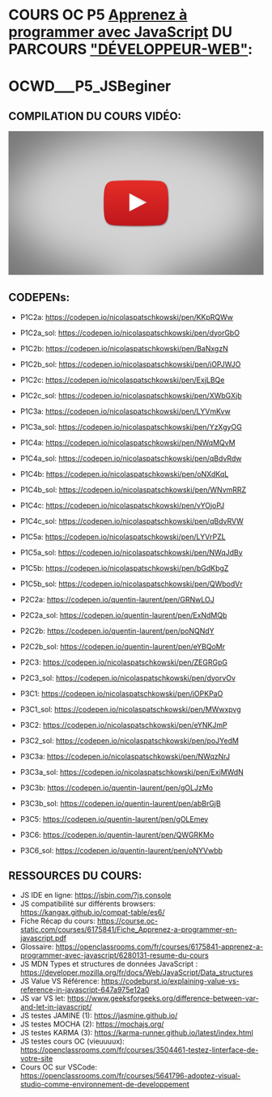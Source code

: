 # COURS OC P5 [Apprenez à programmer avec JavaScript](https://openclassrooms.com/fr/courses/6175841-apprenez-a-programmer-avec-javascript) DU PARCOURS ["DÉVELOPPEUR-WEB"](https://openclassrooms.com/fr/paths/185-developpeur-web#path-tabs): 

# OCWD___P5_JSBeginer

## COMPILATION DU COURS VIDÉO: 
[![Vidéo Youtube](https://raw.githubusercontent.com/achicyr/OC___frontend/master/assets/video_background.jpg)](https://www.youtube.com/watch?v=XXXXXXXXXXXXXXXXXXXXXXXXXXXXX&list=PLWZ83QCrp6NsligPZowq4TBh03H4Ufy9w&ab_channel=Archist111 "Apprenez à programmer avec JavaScript")

## CODEPENs:
- P1C2a: https://codepen.io/nicolaspatschkowski/pen/KKpRQWw
- P1C2a_sol: https://codepen.io/nicolaspatschkowski/pen/dyorGbO
- P1C2b: https://codepen.io/nicolaspatschkowski/pen/BaNxgzN
- P1C2b_sol: https://codepen.io/nicolaspatschkowski/pen/jOPJWJO
- P1C2c: https://codepen.io/nicolaspatschkowski/pen/ExjLBQe
- P1C2c_sol: https://codepen.io/nicolaspatschkowski/pen/XWbGXjb
- P1C3a: https://codepen.io/nicolaspatschkowski/pen/LYVmKvw
- P1C3a_sol: https://codepen.io/nicolaspatschkowski/pen/YzXgyOG
- P1C4a: https://codepen.io/nicolaspatschkowski/pen/NWqMQvM
- P1C4a_sol: https://codepen.io/nicolaspatschkowski/pen/qBdvRdw
- P1C4b: https://codepen.io/nicolaspatschkowski/pen/oNXdKqL
- P1C4b_sol: https://codepen.io/nicolaspatschkowski/pen/WNvmRRZ
- P1C4c: https://codepen.io/nicolaspatschkowski/pen/vYOjoPJ
- P1C4c_sol: https://codepen.io/nicolaspatschkowski/pen/qBdvRVW
- P1C5a: https://codepen.io/nicolaspatschkowski/pen/LYVrPZL
- P1C5a_sol: https://codepen.io/nicolaspatschkowski/pen/NWqJdBy
- P1C5b: https://codepen.io/nicolaspatschkowski/pen/bGdKbgZ
- P1C5b_sol: https://codepen.io/nicolaspatschkowski/pen/QWbodVr
- P2C2a: https://codepen.io/quentin-laurent/pen/GRNwLOJ
- P2C2a_sol: https://codepen.io/quentin-laurent/pen/ExNdMQb
- P2C2b: https://codepen.io/quentin-laurent/pen/poNQNdY
- P2C2b_sol: https://codepen.io/quentin-laurent/pen/eYBQoMr
- P2C3: https://codepen.io/nicolaspatschkowski/pen/ZEGRGpG
- P2C3_sol: https://codepen.io/nicolaspatschkowski/pen/dyorvOv

- P3C1: https://codepen.io/nicolaspatschkowski/pen/jOPKPaO
- P3C1_sol: https://codepen.io/nicolaspatschkowski/pen/MWwxpvg
- P3C2: https://codepen.io/nicolaspatschkowski/pen/eYNKJmP
- P3C2_sol: https://codepen.io/nicolaspatschkowski/pen/poJYedM
- P3C3a: https://codepen.io/nicolaspatschkowski/pen/NWqzNrJ
- P3C3a_sol: https://codepen.io/nicolaspatschkowski/pen/ExjMWdN
- P3C3b: https://codepen.io/quentin-laurent/pen/gOLJzMo
- P3C3b_sol: https://codepen.io/quentin-laurent/pen/abBrGjB
- P3C5: https://codepen.io/quentin-laurent/pen/gOLEmey
- P3C6: https://codepen.io/quentin-laurent/pen/QWGRKMo
- P3C6_sol: https://codepen.io/quentin-laurent/pen/oNYVwbb

## RESSOURCES DU COURS: 

- JS IDE en ligne: https://jsbin.com/?js,console
- JS compatibilité sur différents browsers: https://kangax.github.io/compat-table/es6/
- Fiche Récap du cours: https://course.oc-static.com/courses/6175841/Fiche_Apprenez-a-programmer-en-javascript.pdf
- Glossaire: https://openclassrooms.com/fr/courses/6175841-apprenez-a-programmer-avec-javascript/6280131-resume-du-cours
- JS MDN Types et structures de données JavaScript : https://developer.mozilla.org/fr/docs/Web/JavaScript/Data_structures
- JS Value VS Référence: https://codeburst.io/explaining-value-vs-reference-in-javascript-647a975e12a0
- JS var VS let: https://www.geeksforgeeks.org/difference-between-var-and-let-in-javascript/
- JS testes JAMINE (1): https://jasmine.github.io/
- JS testes MOCHA (2): https://mochajs.org/
- JS testes KARMA (3): https://karma-runner.github.io/latest/index.html
- JS testes cours OC (vieuuuux): https://openclassrooms.com/fr/courses/3504461-testez-linterface-de-votre-site
- Cours OC sur VSCode: https://openclassrooms.com/fr/courses/5641796-adoptez-visual-studio-comme-environnement-de-developpement






